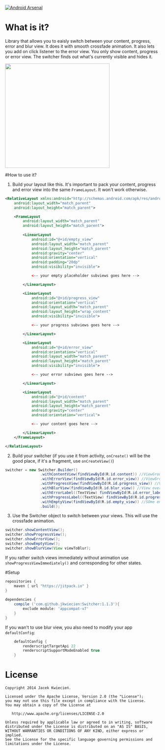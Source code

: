 [![Android Arsenal](https://img.shields.io/badge/Android%20Arsenal-Switcher-brightgreen.svg?style=flat)](https://android-arsenal.com/details/1/2603)

# What is it?
Library that allows you to eaisly switch between your content, progress, error and blur view. It does it with smooth crossfade animation. It also lets you add on click listener to the error view.
  You only show content, progress or error view. The switcher finds out what's currently visible and hides it.
  
  
<img src="http://g.recordit.co/LAshoSUNxi.gif" height="340" />
  
#How to use it?
1)  Build your layout like this. It's important to pack your content, progress and error view into the same ```FrameLayout```. It won't work otherwise.

```xml
<RelativeLayout xmlns:android="http://schemas.android.com/apk/res/android"
    android:layout_width="match_parent"
    android:layout_height="match_parent">

    <FrameLayout
        android:layout_width="match_parent"
        android:layout_height="match_parent">
        
        <LinearLayout
            android:id="@+id/empty_view"
            android:layout_width="match_parent"
            android:layout_height="match_parent"
            android:gravity="center"
            android:orientation="vertical"
            android:padding="20dp"
            android:visibility="invisible">

            <-- your empty placeholder subviews goes here -->

        </LinearLayout>

        <LinearLayout
            android:id="@+id/progress_view"
            android:orientation="vertical"
            android:layout_width="match_parent"
            android:layout_height="wrap_content"
            android:visibility="invisible">

            <-- your progress subviews goes here -->

        </LinearLayout>

        <LinearLayout
            android:id="@+id/error_view"
            android:orientation="vertical"
            android:layout_width="match_parent"
            android:layout_height="match_parent"
            android:visibility="invisible">

            <-- your error subviews goes here -->

        </LinearLayout>

        <LinearLayout
            android:id="@+id/content"
            android:layout_width="match_parent"
            android:layout_height="match_parent"
            android:gravity="center"
            android:orientation="vertical">

            <-- your content goes here -->

        </LinearLayout>
    </FrameLayout>

</RelativeLayout>
```

2) Build your switcher (if you use it from activity, ```onCreate()``` will be the good place, if it's a fragment, use ```onCreateView()```)
```java
switcher = new Switcher.Builder()
                .withContentView(findViewById(R.id.content)) //ViewGroup holding your main content
                .withErrorView(findViewById(R.id.error_view)) //ViewGroup holding your error view
                .withProgressView(findViewById(R.id.progress_view)) //ViewGroup holding your progress view
                .withBlurView(findViewById(R.id.blur_view)) //View overlaying another view, that you'd like to blur
                .withErrorLabel((TextView) findViewById(R.id.error_label)) // TextView within your error ViewGroup that you want to change
                .withProgressLabel((TextView) findViewById(R.id.progress_label)) // TextView within your progress ViewGroup that you want to change
                .withEmptyView(findViewById(R.id.empty_view)) //SOme empty placeholder we display on lists for example if there are no results
                .build();
```

3) Use the Switcher object to switch between your views. This will use the crossfade animation.
```java
switcher.showContentView();
switcher.showProgressView();
switcher.showErrorView();
switcher.showEmptyView();
switcher.showBlurView(View viewToBlur);
```

If you rather switch views immediately without animation use ```showProgressViewImmediately()``` and corresponding for other states.

#Setup
```groovy
repositories {
    maven { url "https://jitpack.io" }
}
    
dependencies {
    compile ('com.github.jkwiecien:Switcher:1.1.3'){
        exclude module: 'appcompat-v7'
    }
}
```

If you wan't to use blur view, you also need to modify your app ```defaultConfig```:

```groovy
    defaultConfig {
        renderscriptTargetApi 22
        renderscriptSupportModeEnabled true
    }
```

License
=======

    Copyright 2014 Jacek Kwiecień.

    Licensed under the Apache License, Version 2.0 (the "License");
    you may not use this file except in compliance with the License.
    You may obtain a copy of the License at

       http://www.apache.org/licenses/LICENSE-2.0

    Unless required by applicable law or agreed to in writing, software
    distributed under the License is distributed on an "AS IS" BASIS,
    WITHOUT WARRANTIES OR CONDITIONS OF ANY KIND, either express or implied.
    See the License for the specific language governing permissions and
    limitations under the License.
